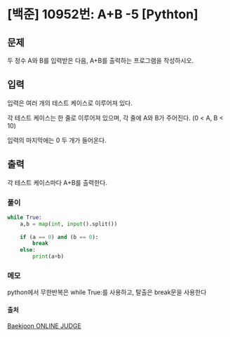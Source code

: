 # [백준]  10952번:  A+B -5 [Pythton]

## **문제**
두 정수 A와 B를 입력받은 다음, A+B를 출력하는 프로그램을 작성하시오.

## **입력**
입력은 여러 개의 테스트 케이스로 이루어져 있다.

각 테스트 케이스는 한 줄로 이루어져 있으며, 각 줄에 A와 B가 주어진다. (0 < A, B < 10)

입력의 마지막에는 0 두 개가 들어온다.

## **출력**
각 테스트 케이스마다 A+B를 출력한다.

### 풀이

```python
while True:
    a,b = map(int, input().split())
    
    if (a == 0) and (b == 0):
        break
    else:
        print(a+b)
```

### 메모
python에서 무한반복은 while True:를 사용하고, 탈출은 break문을 사용한다

#### 출처
[Baekjoon ONLINE JUDGE](https://www.acmicpc.net/problem/10952)